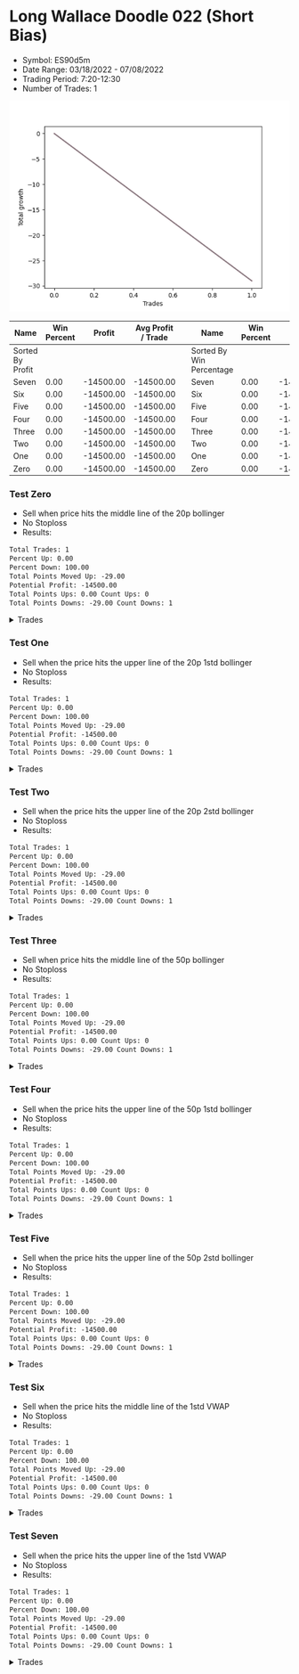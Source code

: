 # Long Wallace Doodle 022 (Short Bias)
- Symbol: ES90d5m
- Date Range: 03/18/2022 - 07/08/2022
- Trading Period: 7:20-12:30
- Number of Trades: 1

![Plot](LongWallaceDoodle022ES90d5m(ShortBias).png)

| Name | Win Percent | Profit | Avg Profit / Trade |     | Name | Win Percent | Profit | Avg Profit / Trade |
| ---- | ----------- | ------ | ------------------ | --- | ---- | ----------- | ------ | ------------------ |
| Sorted By <br> Profit | | | | | Sorted By <br> Win Percentage ||||
| Seven | 0.00 | -14500.00 | -14500.00 |     | Seven | 0.00 | -14500.00 | -14500.00 |
| Six | 0.00 | -14500.00 | -14500.00 |     | Six | 0.00 | -14500.00 | -14500.00 |
| Five | 0.00 | -14500.00 | -14500.00 |     | Five | 0.00 | -14500.00 | -14500.00 |
| Four | 0.00 | -14500.00 | -14500.00 |     | Four | 0.00 | -14500.00 | -14500.00 |
| Three | 0.00 | -14500.00 | -14500.00 |     | Three | 0.00 | -14500.00 | -14500.00 |
| Two | 0.00 | -14500.00 | -14500.00 |     | Two | 0.00 | -14500.00 | -14500.00 |
| One | 0.00 | -14500.00 | -14500.00 |     | One | 0.00 | -14500.00 | -14500.00 |
| Zero | 0.00 | -14500.00 | -14500.00 |     | Zero | 0.00 | -14500.00 | -14500.00 |

### Test Zero
* Sell when price hits the middle line of the 20p bollinger
* No Stoploss
* Results:
```
Total Trades: 1
Percent Up: 0.00
Percent Down: 100.00
Total Points Moved Up: -29.00
Potential Profit: -14500.00
Total Points Ups: 0.00 Count Ups: 0
Total Points Downs: -29.00 Count Downs: 1
```

<details><summary>Trades</summary>

<code>In: 2022-06-09 12:05:00		Out: 2022-06-09 12:50:00		Total Position Time: 45:00		Total Move Up: -29.00		Total to Date: -29.00</code> <br />


</details>

### Test One
* Sell when the price hits the upper line of the 20p 1std bollinger
* No Stoploss
* Results:
```
Total Trades: 1
Percent Up: 0.00
Percent Down: 100.00
Total Points Moved Up: -29.00
Potential Profit: -14500.00
Total Points Ups: 0.00 Count Ups: 0
Total Points Downs: -29.00 Count Downs: 1
```

<details><summary>Trades</summary>

<code>In: 2022-06-09 12:05:00		Out: 2022-06-09 12:50:00		Total Position Time: 45:00		Total Move Up: -29.00		Total to Date: -29.00</code> <br />


</details>

### Test Two
* Sell when the price hits the upper line of the 20p 2std bollinger
* No Stoploss
* Results:
```
Total Trades: 1
Percent Up: 0.00
Percent Down: 100.00
Total Points Moved Up: -29.00
Potential Profit: -14500.00
Total Points Ups: 0.00 Count Ups: 0
Total Points Downs: -29.00 Count Downs: 1
```

<details><summary>Trades</summary>

<code>In: 2022-06-09 12:05:00		Out: 2022-06-09 12:50:00		Total Position Time: 45:00		Total Move Up: -29.00		Total to Date: -29.00</code> <br />


</details>

### Test Three
* Sell when price hits the middle line of the 50p bollinger
* No Stoploss
* Results:
```
Total Trades: 1
Percent Up: 0.00
Percent Down: 100.00
Total Points Moved Up: -29.00
Potential Profit: -14500.00
Total Points Ups: 0.00 Count Ups: 0
Total Points Downs: -29.00 Count Downs: 1
```

<details><summary>Trades</summary>

<code>In: 2022-06-09 12:05:00		Out: 2022-06-09 12:50:00		Total Position Time: 45:00		Total Move Up: -29.00		Total to Date: -29.00</code> <br />


</details>

### Test Four
* Sell when the price hits the upper line of the 50p 1std bollinger
* No Stoploss
* Results:
```
Total Trades: 1
Percent Up: 0.00
Percent Down: 100.00
Total Points Moved Up: -29.00
Potential Profit: -14500.00
Total Points Ups: 0.00 Count Ups: 0
Total Points Downs: -29.00 Count Downs: 1
```

<details><summary>Trades</summary>

<code>In: 2022-06-09 12:05:00		Out: 2022-06-09 12:50:00		Total Position Time: 45:00		Total Move Up: -29.00		Total to Date: -29.00</code> <br />


</details>

### Test Five
* Sell when the price hits the upper line of the 50p 2std bollinger
* No Stoploss
* Results:
```
Total Trades: 1
Percent Up: 0.00
Percent Down: 100.00
Total Points Moved Up: -29.00
Potential Profit: -14500.00
Total Points Ups: 0.00 Count Ups: 0
Total Points Downs: -29.00 Count Downs: 1
```

<details><summary>Trades</summary>

<code>In: 2022-06-09 12:05:00		Out: 2022-06-09 12:50:00		Total Position Time: 45:00		Total Move Up: -29.00		Total to Date: -29.00</code> <br />


</details>

### Test Six
* Sell when the price hits the middle line of the 1std VWAP
* No Stoploss
* Results:
```
Total Trades: 1
Percent Up: 0.00
Percent Down: 100.00
Total Points Moved Up: -29.00
Potential Profit: -14500.00
Total Points Ups: 0.00 Count Ups: 0
Total Points Downs: -29.00 Count Downs: 1
```

<details><summary>Trades</summary>

<code>In: 2022-06-09 12:05:00		Out: 2022-06-09 12:50:00		Total Position Time: 45:00		Total Move Up: -29.00		Total to Date: -29.00</code> <br />


</details>

### Test Seven
* Sell when the price hits the upper line of the 1std VWAP
* No Stoploss
* Results:
```
Total Trades: 1
Percent Up: 0.00
Percent Down: 100.00
Total Points Moved Up: -29.00
Potential Profit: -14500.00
Total Points Ups: 0.00 Count Ups: 0
Total Points Downs: -29.00 Count Downs: 1
```

<details><summary>Trades</summary>

<code>In: 2022-06-09 12:05:00		Out: 2022-06-09 12:50:00		Total Position Time: 45:00		Total Move Up: -29.00		Total to Date: -29.00</code> <br />


</details>